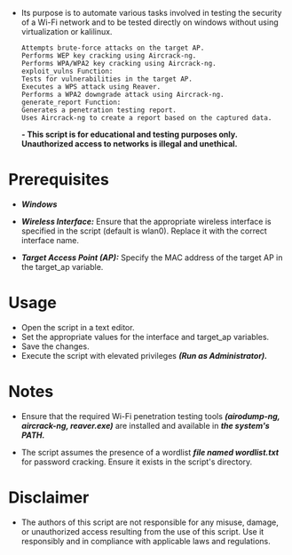 
- Its purpose is to automate various tasks involved in testing the security of a Wi-Fi network and to be tested directly on windows without using virtualization or kalilinux.

      Attempts brute-force attacks on the target AP.
      Performs WEP key cracking using Aircrack-ng.
      Performs WPA/WPA2 key cracking using Aircrack-ng.
      exploit_vulns Function:
      Tests for vulnerabilities in the target AP.
      Executes a WPS attack using Reaver.
      Performs a WPA2 downgrade attack using Aircrack-ng.
      generate_report Function:
      Generates a penetration testing report.
      Uses Aircrack-ng to create a report based on the captured data.
  
  **- This script is for educational and testing purposes only. Unauthorized access to networks is illegal and unethical.**

# Prerequisites

 - ***Windows***
- ***Wireless Interface:*** Ensure that the appropriate wireless interface is specified in the script (default is wlan0). Replace it with the correct interface name.
  
- ***Target Access Point (AP):*** Specify the MAC address of the target AP in the target_ap variable.


# Usage

- Open the script in a text editor.
- Set the appropriate values for the interface and target_ap variables.
- Save the changes.
- Execute the script with elevated privileges ***(Run as Administrator).***

# Notes

- Ensure that the required Wi-Fi penetration testing tools ***(airodump-ng, aircrack-ng, reaver.exe)*** are installed and available in ***the system's PATH.***

- The script assumes the presence of a wordlist ***file named wordlist.txt*** for password cracking. Ensure it exists in the script's directory.

# Disclaimer

- The authors of this script are not responsible for any misuse, damage, or unauthorized access resulting from the use of this script. Use it responsibly and in compliance with applicable laws and regulations.
